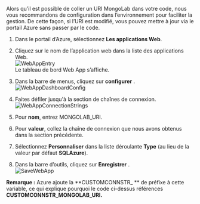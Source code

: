 Alors qu’il est possible de coller un URI MongoLab dans votre code, nous vous recommandons de configuration dans l’environnement pour faciliter la gestion. De cette façon, si l’URI est modifié, vous pouvez mettre à jour via le portail Azure sans passer par le code.


1. Dans le portail d’Azure, sélectionnez **Les applications Web**.
1. Cliquez sur le nom de l’application web dans la liste des applications Web.  
![WebAppEntry][entry-website]  
Le tableau de bord Web App s’affiche.

1. Dans la barre de menus, cliquez sur **configurer** .  
![WebAppDashboardConfig][focus-mongolab-websitedashboard-config]

1. Faites défiler jusqu'à la section de chaînes de connexion.  
![WebAppConnectionStrings][focus-mongolab-websiteconnectionstring]

1. Pour **nom**, entrez MONGOLAB_URI.
1. Pour **valeur**, collez la chaîne de connexion que nous avons obtenus dans la section précédente.
1. Sélectionnez **Personnaliser** dans la liste déroulante **Type** (au lieu de la valeur par défaut **SQLAzure**).
1. Dans la barre d’outils, cliquez sur **Enregistrer** .  
![SaveWebApp][button-website-save]

**Remarque :** Azure ajoute la **CUSTOMCONNSTR\_ ** de préfixe à cette variable, ce qui explique pourquoi le code ci-dessus références **CUSTOMCONNSTR\_MONGOLAB_URI.**

[entry-website]: ./media/howto-save-connectioninfo-mongolab/entry-website.png
[focus-mongolab-websitedashboard-config]: ./media/howto-save-connectioninfo-mongolab/focus-mongolab-websitedashboard-config.png
[focus-mongolab-websiteconnectionstring]: ./media/howto-save-connectioninfo-mongolab/focus-mongolab-websiteconnectionstring.png
[button-website-save]: ./media/howto-save-connectioninfo-mongolab/button-website-save.png
